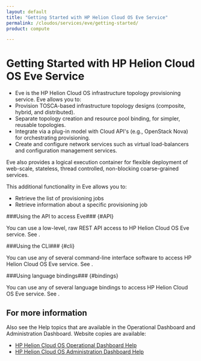 ```yaml
---
layout: default
title: "Getting Started with HP Helion Cloud OS Eve Service"
permalink: /cloudos/services/eve/getting-started/
product: compute

---
```

# Getting Started with HP Helion Cloud OS Eve Service #

<!-- modeled after HP Helion Cloud Networking Getting Started (network.getting.started.md) -->

- Eve is the HP Helion Cloud OS infrastructure topology provisioning service. Eve allows you to:
- Provision TOSCA-based infrastructure topology designs (composite, hybrid, and distributed).
- Separate topology creation and resource pool binding, for simpler, reusable topologies.
- Integrate via a plug-in model with Cloud API's (e.g., OpenStack Nova) for orchestrating provisioning.
- Create and configure network services such as virtual load-balancers and configuration management services.

Eve also provides a logical execution container for flexible deployment of web-scale, stateless, thread controlled, non-blocking coarse-grained services. 

This additional functionality in Eve allows you to:

- Retrieve the list of provisioning jobs
- Retrieve information about a specific provisioning job


###Using the API to access Eve### {#API}
 
You can use a low-level, raw REST API access to HP Helion Cloud OS Eve service. See .

###Using the CLI### {#cli}

You can use any of several command-line interface software to access HP Helion Cloud OS Eve service. See .

###Using language bindings### {#bindings}

You can use any of several language bindings to access HP Helion Cloud OS Eve service. See .


## For more information ##
Also see the Help topics that are available in the Operational Dashboard and Administration Dashboard.  Website copies are available:

* [HP Helion Cloud OS Operational Dashboard Help](/cloudos/manage/operational-dashboard/)
* [HP Helion Cloud OS Administration Dashboard Help](/cloudos/manage/administration-dashboard/)
